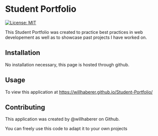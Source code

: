 # Student Portfolio

[![License: MIT](https://img.shields.io/badge/License-MIT-yellow.svg)](https://opensource.org/licenses/MIT)

This Student Portfolio was created to practice best practices in web developement as well as to showcase past projects I have worked on.

## Installation

No installation necessary, this page is hosted through github.

## Usage

To view this application at https://willhaberer.github.io/Student-Portfolio/

## Contributing

This application was created by @willhaberer on Github.

You can freely use this code to adapt it to your own projects
